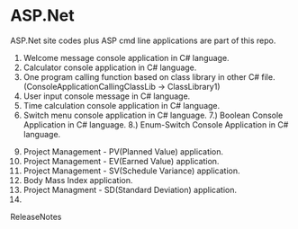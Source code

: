 ASP.Net
=======

ASP.Net site codes plus ASP cmd line applications are part of this repo. 

1) Welcome message console application in C# language. 
2) Calculator console application in C# language. 
3) One program calling function based on class library in other C# file.(ConsoleApplicationCallingClassLib -> ClassLibrary1)
4) User input console message in C# language. 
5) Time calculation console application in C# language. 
6) Switch menu console application in C# language. 
7.) Boolean Console Application in C# language. 
8.) Enum-Switch Console Application in C# language.
9. Project Management - PV(Planned Value) application.
10. Project Management - EV(Earned Value) application. 
11. Project Management - SV(Schedule Variance) application.
12. Body Mass Index application.
13. Project Managment - SD(Standard Deviation) application.
14. 
ReleaseNotes
